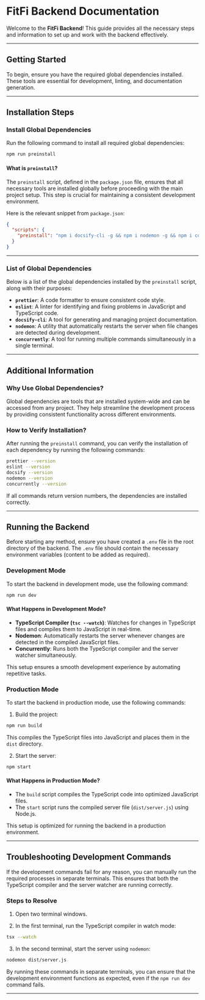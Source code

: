 # FitFi Backend Documentation

Welcome to the **FitFi Backend**! This guide provides all the necessary steps and information to set up and work with the backend effectively.

---

## Getting Started

To begin, ensure you have the required global dependencies installed. These tools are essential for development, linting, and documentation generation.

---

## Installation Steps

### Install Global Dependencies

Run the following command to install all required global dependencies:

```bash
npm run preinstall
```

#### What is `preinstall`?

The `preinstall` script, defined in the `package.json` file, ensures that all necessary tools are installed globally before proceeding with the main project setup. This step is crucial for maintaining a consistent development environment.

Here is the relevant snippet from `package.json`:

```json
{
  "scripts": {
    "preinstall": "npm i docsify-cli -g && npm i nodemon -g && npm i concurrently -g && npm i eslint -g && npm i prettier -g"
  }
}
```

---

### List of Global Dependencies

Below is a list of the global dependencies installed by the `preinstall` script, along with their purposes:

- **`prettier`**: A code formatter to ensure consistent code style.
- **`eslint`**: A linter for identifying and fixing problems in JavaScript and TypeScript code.
- **`docsify-cli`**: A tool for generating and managing project documentation.
- **`nodemon`**: A utility that automatically restarts the server when file changes are detected during development.
- **`concurrently`**: A tool for running multiple commands simultaneously in a single terminal.

---

## Additional Information

### Why Use Global Dependencies?

Global dependencies are tools that are installed system-wide and can be accessed from any project. They help streamline the development process by providing consistent functionality across different environments.

### How to Verify Installation?

After running the `preinstall` command, you can verify the installation of each dependency by running the following commands:

```bash
prettier --version
eslint --version
docsify --version
nodemon --version
concurrently --version
```

If all commands return version numbers, the dependencies are installed correctly.

---

## Running the Backend

Before starting any method, ensure you have created a `.env` file in the root directory of the backend. The `.env` file should contain the necessary environment variables (content to be added as required).

### Development Mode

To start the backend in development mode, use the following command:

```bash
npm run dev
```

#### What Happens in Development Mode?

- **TypeScript Compiler (`tsc --watch`)**: Watches for changes in TypeScript files and compiles them to JavaScript in real-time.
- **Nodemon**: Automatically restarts the server whenever changes are detected in the compiled JavaScript files.
- **Concurrently**: Runs both the TypeScript compiler and the server watcher simultaneously.

This setup ensures a smooth development experience by automating repetitive tasks.

### Production Mode

To start the backend in production mode, use the following commands:

1. Build the project:

```bash
npm run build
```

This compiles the TypeScript files into JavaScript and places them in the `dist` directory.

2. Start the server:

```bash
npm start
```

#### What Happens in Production Mode?

- The `build` script compiles the TypeScript code into optimized JavaScript files.
- The `start` script runs the compiled server file (`dist/server.js`) using Node.js.

This setup is optimized for running the backend in a production environment.

---

## Troubleshooting Development Commands

If the development commands fail for any reason, you can manually run the required processes in separate terminals. This ensures that both the TypeScript compiler and the server watcher are running correctly.

### Steps to Resolve

1. Open two terminal windows.

2. In the first terminal, run the TypeScript compiler in watch mode:

```bash
tsx --watch
```

3. In the second terminal, start the server using `nodemon`:

```bash
nodemon dist/server.js
```

By running these commands in separate terminals, you can ensure that the development environment functions as expected, even if the `npm run dev` command fails.

---
